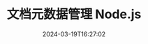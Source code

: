 ---
############################# Static ############################
layout: "product"
date: 2024-03-19T16:27:02
draft: false

product: "Metadata"
product_tag: "metadata"
platform: "Node.js via Java"
platform_tag: "nodejs-java"

############################# Head ############################
head_title: "用于操作文件元数据的 Node.js 库"
head_description: "通过分析、比较、编辑、删除和导出流行文件格式（如 PDF、Word、Excel 等）的元数据来增强 Node.js 应用程序。"

############################# Header ############################
title: "文档元数据管理 Node.js"
description: "使用 Node.js 管理流行文档和图像格式的元数据。"
button:
    enable: true

############################# SubMenu ############################
submenu:
    enable: true
    
    left:
        img_alt: "GroupDocs.Metadata for .NET"
        image: "/border/groupdocs-metadata-nodejs-java.svg"
        product: "GroupDocs.Metadata"
        platform: ".NET"
        
    middle:
        button:
            # button loop
            - link: "#overview"
              text: "概述"

            # button loop
            - link: "#features"
              text: "特征"

            # button loop
            - link: "#support"
              text: "支持"

            # button loop
            - link: "https://products.groupdocs.app/metadata"
              text: "现场演示"

            # button loop
            - link: "https://purchase.groupdocs.com/pricing/metadata/java"
              text: "价钱"

    right:
        link_download: "https://downloads.groupdocs.com/metadata"
        link_learn: "https://docs.groupdocs.com/metadata/java/"
        link_buy: "https://purchase.groupdocs.com"

############################# Overview ############################
overview:
    enable: true
    content: |
      GroupDocs.Metadata for Node.js 是一个高级库，使您能够管理各种文件格式的元数据。将元数据查看、编辑、删除、搜索、比较、替换和导出功能集成到您的 Node.js 应用程序中。支持的格式包括流行的商业文档，如 PDF、Microsoft Office（Word、Excel、PowerPoint）、Outlook 电子邮件、Project、Visio 图表、OneNote、图像（包括 PSD、CAD）、音频、视频、OpenType 字体和图元文件。  

      该库提供元数据搜索、替换、属性比较和信息提取等全面的功能。您可以将检索到的元数据导出为 Excel、CSV 或 DataSet 格式。它支持常用的元数据标准，例如内置、XMP、EXIF 以及受支持文档格式中的自定义属性。

      GroupDocs.Metadata for Node.js 与所有 Node.js 版本兼容，并在支持 Node.js 运行时的流行操作系统（Windows、Linux、macOS）上无缝运行。
    tabs:
      enable: true
      
      ## TAB ONE ##
      tab_one:
        description: |
          Node.js 元数据管理功能：
      
        left:
          enable: true
          icon: "fas fa-file-image"
          title: "处理图像"
          content: |
            * XMP元数据
            * EXIF 元数据
            * IPTC-IIM 元数据
            * PSD 元数据
            * CAD 元数据
            * 解析附加 IFD 标签
        
        right:
          enable: true
          icon: "fab fa-html5"
          title: "使用音频和视频"
          content: |
            * 运行时 MP3 格式检测
            * 阅读 Lyrics3 标签
            * 读取 MPEG 音频信息
            * 读取 AVI 标头信息
            * 阅读 Matroska 字幕
            * 将数据导出到 Excel 或 CSV
      
      ## TAB TWO ##
      tab_two:
        description: |
          Node.js 支持的 GroupDocs.Metadata 格式： [文档文件格式](https://docs.groupdocs.com/metadata/java/supported-document-formats/):

        left:
          enable: true
          table:
            # table loop
            - title: "微软办公软件"
              content: |
                * **Word:** DOC, DOCX, DOCM, DOT, DOTX, DOTM, RTF, TXT
                * **Excel:** XLS, XLSX, XLSM, XLSB, XLTM, XLT, XLTM, XLTX, XLAM, SXC, SpreadsheetML
                * **PowerPoint:** PPT, PPTX, PPS, PPSX, PPSM, POT, POTM, POTX, PPTM
                * **Visio:** VSD, VDX, VSS, VSSX, VSX, VST, VSTX, VTX, VSDX, VDW, VSTM, VSSM, VSDM
                * **Project:** MPP
                * **Outlook:** MSG, EML, EMLX, PST, OST
                * **OneNote:** ONE

        right:
          enable: true
          table:
            # table loop
            - title: "其他格式"
              content: |
                * **OpenDocument**: ODT, ODS
                * **Portable**: PDF
                * **Photoshop**: PSD
                * **AutoCAD**: DWG, DXF
                * **声音的**:  MP3, WAV
                * **视频**: AVI, MOV, QT, FLV
                * **Metafiles**: EMF, WMF
                * **vCard**: VCF, VCR
                * **图片**: JPG, JPEG, JPE, JP2, PNG, GIF, TIFF, WebP, BMP, DJVU, DJV, DICOM
                * **Matroska Media Container**: MKV, MKA, MK3D, WEBM
                * **OpenType 字体**: OTF, OTC, TTF, TTC
                * **其他的**: EPUB, ZIP, TORRENT, ASF

      ## TAB THREE ##
      tab_three:
        description: |
          Node.js 的 GroupDocs.Metadata 支持的操作系统、框架和包管理器：
        
        left:
          enable: true
          table:
            # table loop
            - icon: "fab fa-windows"
              title: "操作系统"
              content: |
                * 微软Windows桌面
                * 微软视窗服务器
                * Linux
                * 苹果系统

            # table loop
            - icon: "fas fa-code"
              title: "支持的框架"
              content: |
                * Node.js 16+ 和 J2SE 8.0 (1.8)+
        right:
          enable: true
          table:
            # table loop
            - icon: "fas fa-box"
              title: "开发环境"
              content: |
                * 原子
                * 视觉工作室代码
                * 任何其他文本编辑器
            # table loop
            - icon: "fas fa-tools"
              title: "构建自动化工具"
              content: |
                * 国家公共管理

############################# Features ############################
features:
    enable: true
    title: "Node.js 功能的 GroupDocs.Metadata"

    feature:
      # feature loop
      - icon: "fas fa-copy"
        content: "利用广泛的功能来操作内置和自定义元数据"
       
      # feature loop
      - icon: "fas fa-eye"
        content: "访问和删除 PDF、MS Word、Excel、PowerPoint 中嵌入的隐藏数据..."

      # feature loop
      - icon: "fas fa-bolt"
        content: "使用 Node.js 在运行时动态检测文件类型。"
      
      # feature loop
      - icon: "fas fa-file-powerpoint"
        content: "识别并删除 PDF 和 Office 文档中存在的数字签名。"

      # feature loop
      - icon: "fas fa-code"
        content: "检测应用于 PDF 和 MS Word、Excel、PowerPoint 文档的密码保护。"

      # feature loop
      - icon: "fas fa-cloud"
        content: "检索受支持文件格式的缩略图和图像预览以及 Matroska 多媒体容器支持"

      # feature loop
      - icon: "fas fa-remove-format"
        content: "使用 Node.js 直接从 PNG 图像文件中提取文本元数据"

      # feature loop
      - icon: "fas fa-comment-slash"
        content: "枚举 OpenType 字体文件的任何元数据类型并控制元数据"

      # feature loop
      - icon: "fas fa-location-arrow"
        content: "使用任何支持格式的定义键分析特定元数据属性"

      # feature loop
      - icon: "fas fa-border-all"
        content: "操作电子邮件中的元数据和附件"

      # feature loop
      - icon: "fas fa-wrench"
        content: "访问音频和视频文件中的 Matroska 字幕和元数据"

      # feature loop
      - icon: "fas fa-columns"
        content: "生成 MSG、CAD、EML 或 EPUB 文件的图像预览"

      # feature loop
      - icon: "fas fa-file-word"
        content: "比较和分析支持的文件格式中元数据的任何更改"

      # feature loop
      - icon: "fas fa-envelope"
        content: "收集文档元数据属性，例如 EXIF 或 XMP"

      # feature loop
      - icon: "fas fa-print"
        content: "操作 PDF、Word、Excel、PowerPoint 和其他格式的元数据"

      # feature loop
      - icon: "fas fa-file-archive"
        content: "将支持的文件中的元数据保存到 Excel、CSV 或 DataSet 输出"

      # feature loop
      - icon: "fas fa-lock"
        content: "使用搜索 API 添加或更新 XMP 和 EXIF 元数据属性"

      # feature loop
      - icon: "fas fa-file-code"
        content: "控制图像中的元数据，包括照片位置信息"

      # feature loop
      - icon: "fas fa-fill-drip"
        content: "清除任何元数据和评论中的业务报告和文档"
        
      # feature loop
      - icon: "fas fa-file-excel"
        content: "从 Excel 95 开始从 Microsoft Excel 电子表格获取元数据"

      # feature loop
      - icon: "fas fa-heading"
        content: "减少 PDF、Excel 和图像格式的内存需求"

      # feature loop
      - icon: "fas fa-project-diagram"
        content: "WEBP、PNG 或 PSD 中 EXIF 元数据的正确内容"

      # feature loop
      - icon: "fas fa-cube"
        content: "从 MOV、MP3 和 WEBP 文件获取 XMP 元数据节点"

      # feature loop
      - icon: "fab fa-uncharted"
        content: "操作 TIFF 图像中的 IPTC 元数据包"

      # feature loop
      - icon: "fas fa-project-diagram"
        content: "添加、更新或删除 JPEG2000 图像中的 EXIF 数据"

      # feature loop
      - icon: "fas fa-cube"
        content: "控制 HEIC/HEIF 图像的 EXIF 标签和 XMP 元数据"

      # feature loop
      - icon: "fas fa-lock"
        content: "获取加密的 Microsoft Project 文件中隐藏的所有元数据"
        
    more_feature:
      # more_feature_loop
      - title: "Node.js 中的高效元数据操作"
        content: |
          GroupDocs.Metadata 提供了一个全面的 Node.js 库，用于简化各种文件格式中元数据的管理。使用 Node.js API 可以轻松检索、操作和提取元数据属性。以下示例演示了如何使用 Node.js 从 MP3 文件获取元数据：（展示 JavaScript 语法的代码示例）：
          ```cs
          const metadata = new groupdocs.metadata.Metadata("input.xlsx");

            if (metadata.getFileFormat() != groupdocs.metadata.FileFormat.Unknown) {
                var info = metadata.getDocumentInfo();
                console.log(`File format: ${info.getFileType().getFileFormat()}`);
                console.log(`MIME Type: ${info.getFileType().getMimeType()}`);
            }

          ```      
      # more_feature_loop
      - title: "使用 Node.js 简化数据提取"
        content: "Node.js 库的 GroupDocs.Metadata 使您能够轻松检索特定的隐藏元数据。这简化了 Node.js 应用程序中的元数据访问和处理 PDF、Microsoft Word、Excel 和 PowerPoint 文档。控制评论、隐藏页面、表单字段、注释等内容。"

############################# Support ############################
support:
    enable: true

############################# Solutions ############################
solutions:
    enable: true
    title: "GroupDocs.Metadata 为其他流行的开发环境提供数据处理 API"

    solution:
        # solution loop
        - img_alt: "GroupDocs.Metadata for .NET"
          image: "/border/groupdocs-metadata-net.svg"
          product: "GroupDocs.Metadata"
          platform: ".NET"
          link: "/metadata/net/"

        # solution loop
        - img_alt: "GroupDocs.Metadata for Java"
          image: "/border/groupdocs-metadata-java.svg"
          product: "GroupDocs.Metadata"
          platform: "Java"
          link: "/metadata/java/"

############################# Back to top ###############################
back_to_top:
  enable: true
---
